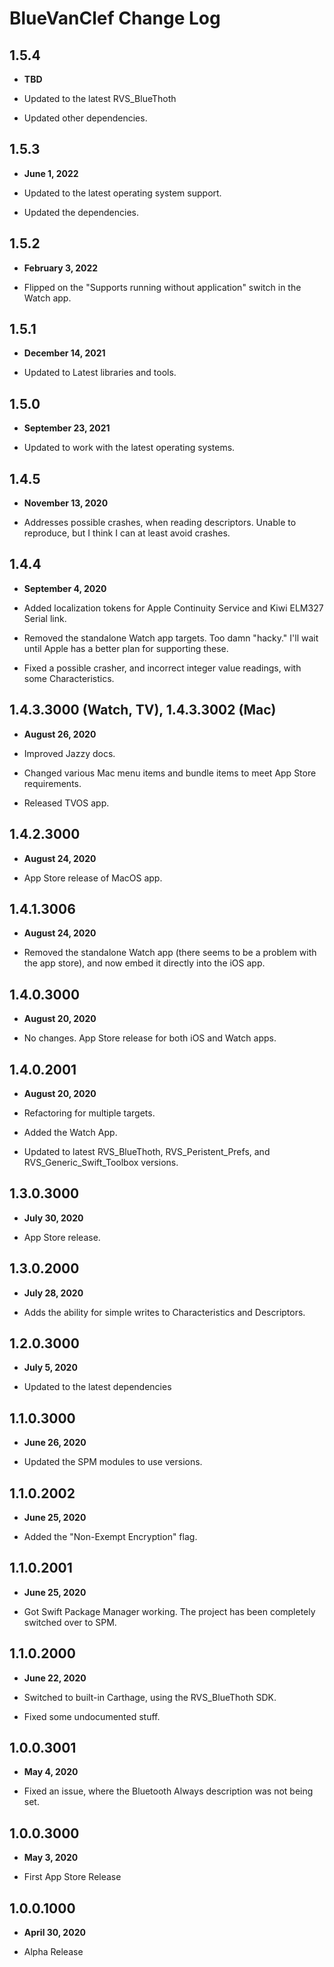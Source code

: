 # BlueVanClef Change Log

## 1.5.4

- **TBD**

- Updated to the latest RVS_BlueThoth
- Updated other dependencies.

## 1.5.3

- **June 1, 2022**

- Updated to the latest operating system support.
- Updated the dependencies.

## 1.5.2

- **February 3, 2022**

- Flipped on the "Supports running without application" switch in the Watch app.

## 1.5.1

- **December 14, 2021**

- Updated to Latest libraries and tools.

## 1.5.0

- **September 23, 2021**

- Updated to work with the latest operating systems.

## 1.4.5

- **November 13, 2020**

- Addresses possible crashes, when reading descriptors. Unable to reproduce, but I think I can at least avoid crashes.

## 1.4.4

- **September 4, 2020**

- Added localization tokens for Apple Continuity Service and Kiwi ELM327 Serial link.
- Removed the standalone Watch app targets. Too damn "hacky." I'll wait until Apple has a better plan for supporting these.
- Fixed a possible crasher, and incorrect integer value readings, with some Characteristics.

## 1.4.3.3000 (Watch, TV), 1.4.3.3002 (Mac)

- **August 26, 2020**

- Improved Jazzy docs.
- Changed various Mac menu items and bundle items to meet App Store requirements.
- Released TVOS app.

## 1.4.2.3000

- **August 24, 2020**

- App Store release of MacOS app.

## 1.4.1.3006

- **August 24, 2020**

- Removed the standalone Watch app (there seems to be a problem with the app store), and now embed it directly into the iOS app.

## 1.4.0.3000

- **August 20, 2020**

- No changes. App Store release for both iOS and Watch apps.

## 1.4.0.2001

- **August 20, 2020**

- Refactoring for multiple targets.
- Added the Watch App.
- Updated to latest RVS_BlueThoth, RVS_Peristent_Prefs, and RVS_Generic_Swift_Toolbox versions.

## 1.3.0.3000

- **July 30, 2020**

- App Store release.

## 1.3.0.2000

- **July 28, 2020**

- Adds the ability for simple writes to Characteristics and Descriptors.

## 1.2.0.3000

- **July 5, 2020**

- Updated to the latest dependencies

## 1.1.0.3000

- **June 26, 2020**

- Updated the SPM modules to use versions.

## 1.1.0.2002

- **June 25, 2020**

- Added the "Non-Exempt Encryption" flag.

## 1.1.0.2001

- **June 25, 2020**

- Got Swift Package Manager working. The project has been completely switched over to SPM.

## 1.1.0.2000

- **June 22, 2020**

- Switched to built-in Carthage, using the RVS_BlueThoth SDK.
- Fixed some undocumented stuff.

## 1.0.0.3001

- **May 4, 2020**

- Fixed an issue, where the Bluetooth Always description was not being set.

## 1.0.0.3000

- **May 3, 2020**

- First App Store Release

## 1.0.0.1000

- **April 30, 2020**

- Alpha Release
